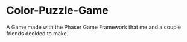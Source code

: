 # Color-Puzzle-Game
A Game made with the Phaser Game Framework that me and a couple friends decided to make.
